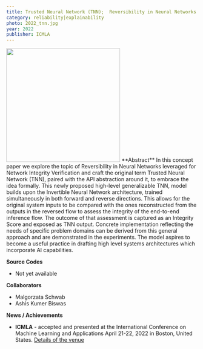 ```yaml
---
title: Trusted Neural Network (TNN);  Reversibility in Neural Networks for Inference Integrity Verification
category: reliability|explainability
photo: 2022_tnn.jpg
year: 2022
publisher: ICMLA
---
```


<img width="300" src="{{site.baseurl}}/images/research/{{page.photo}}" data-action="zoom">
**Abstract**
In this concept paper we explore the topic of Reversibility in Neural Networks leveraged for Network Integrity Verification and craft the original term Trusted Neural Network (TNN), paired with the API abstraction around it, to embrace the idea formally.  This newly proposed high-level generalizable TNN, model builds upon the Invertible Neural Network architecture, trained simultaneously in both forward and reverse directions.  This allows for the original system inputs to be compared with the ones reconstructed from the outputs in the reversed flow to assess the integrity of the end-to-end inference flow.  The outcome of that assessment is captured as an Integrity Score and exposed as TNN output.  Concrete implementation reflecting the needs of specific problem domains can be derived from this general approach and are demonstrated in the experiments. The model aspires to become a useful practice in drafting high level systems architectures which incorporate AI capabilities.




**Source Codes**
- Not yet available

**Collaborators**
- Malgorzata Schwab
- Ashis Kumer Biswas

**News / Achievements**
- **ICMLA** - accepted and presented at the International Conference on Machine Learning and Applications
April 21-22, 2022 in Boston, United States. [Details of the venue](https://waset.org/machine-learning-and-applications-conference-in-april-2022-in-boston)
